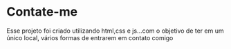# Contate-me
Esse projeto foi criado utilizando html,css e js...com o objetivo de ter em um único local, vários formas de entrarem em contato comigo
